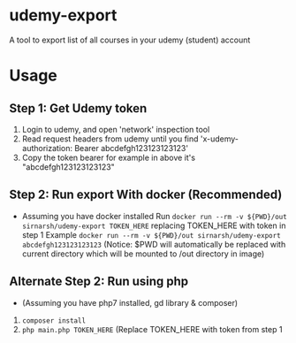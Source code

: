 # udemy-export
A tool to export list of all courses in your udemy (student) account


# Usage

## Step 1: Get Udemy token


1. Login to udemy, and open 'network' inspection tool
2. Read request headers from udemy until you find 'x-udemy-authorization: Bearer abcdefgh123123123123'
3. Copy the token bearer for example in above it's "abcdefgh123123123123"

## Step 2: Run export With docker (Recommended)

- Assuming you have docker installed
Run `docker run --rm -v ${PWD}/out sirnarsh/udemy-export TOKEN_HERE`
replacing TOKEN_HERE with token in step 1
Example `docker run --rm -v ${PWD}/out sirnarsh/udemy-export abcdefgh123123123123`
(Notice: $PWD will automatically be replaced with current directory which will be mounted to /out directory in image)


## Alternate Step 2: Run using php

- (Assuming you have php7 installed, gd library & composer)
1. `composer install`
2. `php main.php TOKEN_HERE` (Replace TOKEN_HERE with token from step 1
